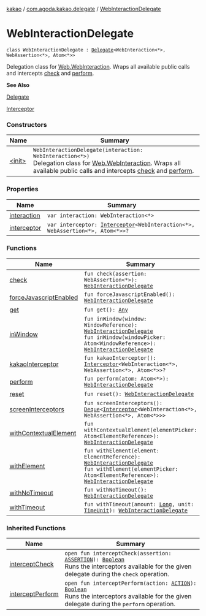 [kakao](../../index.md) / [com.agoda.kakao.delegate](../index.md) / [WebInteractionDelegate](./index.md)

# WebInteractionDelegate

`class WebInteractionDelegate : `[`Delegate`](../-delegate/index.md)`<WebInteraction<*>, WebAssertion<*>, Atom<*>>`

Delegation class for [Web.WebInteraction](#).
Wraps all available public calls and intercepts [check](check.md) and [perform](perform.md).

**See Also**

[Delegate](../-delegate/index.md)

[Interceptor](../../com.agoda.kakao.intercept/-interceptor/index.md)

### Constructors

| Name | Summary |
|---|---|
| [&lt;init&gt;](-init-.md) | `WebInteractionDelegate(interaction: WebInteraction<*>)`<br>Delegation class for [Web.WebInteraction](#). Wraps all available public calls and intercepts [check](check.md) and [perform](perform.md). |

### Properties

| Name | Summary |
|---|---|
| [interaction](interaction.md) | `var interaction: WebInteraction<*>` |
| [interceptor](interceptor.md) | `var interceptor: `[`Interceptor`](../../com.agoda.kakao.intercept/-interceptor/index.md)`<WebInteraction<*>, WebAssertion<*>, Atom<*>>?` |

### Functions

| Name | Summary |
|---|---|
| [check](check.md) | `fun check(assertion: WebAssertion<*>): `[`WebInteractionDelegate`](./index.md) |
| [forceJavascriptEnabled](force-javascript-enabled.md) | `fun forceJavascriptEnabled(): `[`WebInteractionDelegate`](./index.md) |
| [get](get.md) | `fun get(): `[`Any`](https://kotlinlang.org/api/latest/jvm/stdlib/kotlin/-any/index.html) |
| [inWindow](in-window.md) | `fun inWindow(window: WindowReference): `[`WebInteractionDelegate`](./index.md)<br>`fun inWindow(windowPicker: Atom<WindowReference>): `[`WebInteractionDelegate`](./index.md) |
| [kakaoInterceptor](kakao-interceptor.md) | `fun kakaoInterceptor(): `[`Interceptor`](../../com.agoda.kakao.intercept/-interceptor/index.md)`<WebInteraction<*>, WebAssertion<*>, Atom<*>>?` |
| [perform](perform.md) | `fun perform(atom: Atom<*>): `[`WebInteractionDelegate`](./index.md) |
| [reset](reset.md) | `fun reset(): `[`WebInteractionDelegate`](./index.md) |
| [screenInterceptors](screen-interceptors.md) | `fun screenInterceptors(): `[`Deque`](https://developer.android.com/reference/java/util/Deque.html)`<`[`Interceptor`](../../com.agoda.kakao.intercept/-interceptor/index.md)`<WebInteraction<*>, WebAssertion<*>, Atom<*>>>` |
| [withContextualElement](with-contextual-element.md) | `fun withContextualElement(elementPicker: Atom<ElementReference>): `[`WebInteractionDelegate`](./index.md) |
| [withElement](with-element.md) | `fun withElement(element: ElementReference): `[`WebInteractionDelegate`](./index.md)<br>`fun withElement(elementPicker: Atom<ElementReference>): `[`WebInteractionDelegate`](./index.md) |
| [withNoTimeout](with-no-timeout.md) | `fun withNoTimeout(): `[`WebInteractionDelegate`](./index.md) |
| [withTimeout](with-timeout.md) | `fun withTimeout(amount: `[`Long`](https://kotlinlang.org/api/latest/jvm/stdlib/kotlin/-long/index.html)`, unit: `[`TimeUnit`](https://developer.android.com/reference/java/util/concurrent/TimeUnit.html)`): `[`WebInteractionDelegate`](./index.md) |

### Inherited Functions

| Name | Summary |
|---|---|
| [interceptCheck](../-delegate/intercept-check.md) | `open fun interceptCheck(assertion: `[`ASSERTION`](../-delegate/index.md#ASSERTION)`): `[`Boolean`](https://kotlinlang.org/api/latest/jvm/stdlib/kotlin/-boolean/index.html)<br>Runs the interceptors available for the given delegate during the `check` operation. |
| [interceptPerform](../-delegate/intercept-perform.md) | `open fun interceptPerform(action: `[`ACTION`](../-delegate/index.md#ACTION)`): `[`Boolean`](https://kotlinlang.org/api/latest/jvm/stdlib/kotlin/-boolean/index.html)<br>Runs the interceptors available for the given delegate during the `perform` operation. |
